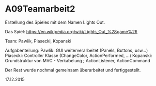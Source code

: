 # A09Teamarbeit2 

Erstellung des Spieles mit dem Namen Lights Out.

Das Spiel: https://en.wikipedia.org/wiki/Lights_Out_%28game%29

Team: Pawlik, Piasecki, Kopanski

Aufgabenteilung: Pawlik: GUI weiterverarbeitet (Panels, Buttons, usw...) 
                 Piasecki: Controller Klasse (ChangeColor, ActionPerformed, ...)
                 Kopanski: Grundstruktur von MVC - Verkabelung ; ActionListener, ActionCommand 
                 
Der Rest wurde nochmal gemeinsam überarbeitet und fertiggestellt.
                 
17.12.2015
